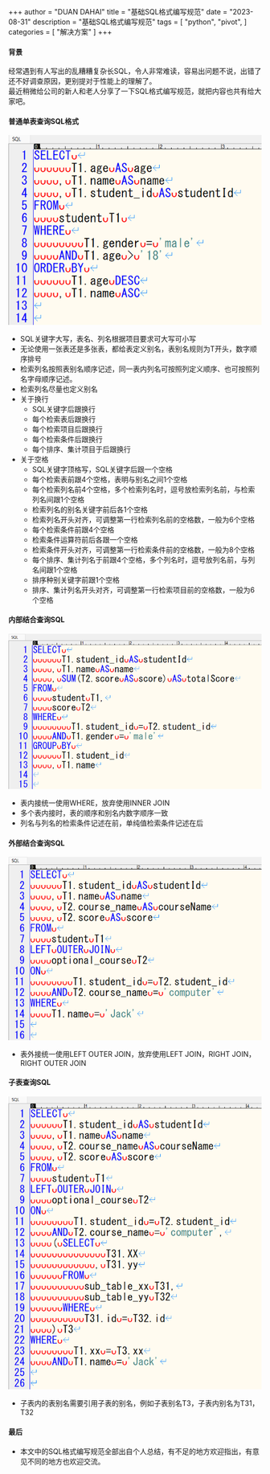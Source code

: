 +++
author = "DUAN DAHAI"
title = "基础SQL格式编写规范"
date = "2023-08-31"
description = "基础SQL格式编写规范"
tags = [
    "python",
    "pivot",
]
categories = [
    "解决方案"
]
+++

#### 背景   
经常遇到有人写出的乱糟糟复杂长SQL，令人非常难读，容易出问题不说，出错了还不好调查原因，更别提对于性能上的理解了。   
最近稍微给公司的新人和老人分享了一下SQL格式编写规范，就把内容也共有给大家吧。   

#### 普通单表查询SQL格式   
![1-sql](1-sql.png)
+ SQL关键字大写，表名、列名根据项目要求可大写可小写
+ 无论使用一张表还是多张表，都给表定义别名，表别名规则为T开头，数字顺序排号
+ 检索列名按照表别名顺序记述，同一表内列名可按照列定义顺序、也可按照列名字母顺序记述。
+ 检索列名尽量也定义别名
+ 关于换行
  + SQL关键字后跟换行
  + 每个检索表后跟换行
  + 每个检索项目后跟换行
  + 每个检索条件后跟换行
  + 每个排序、集计项目于后跟换行
+ 关于空格
  + SQL关键字顶格写，SQL关键字后跟一个空格
  + 每个检索表前跟4个空格，表明与别名之间1个空格
  + 每个检索列名前4个空格，多个检索列名时，逗号放检索列名前，与检索列名间跟1个空格
  + 检索列名的别名关键字前后各1个空格
  + 检索列名开头对齐，可调整第一行检索列名前的空格数，一般为6个空格
  + 每个检索条件前跟4个空格
  + 检索条件运算符前后各跟一个空格
  + 检索条件开头对齐，可调整第一行检索条件前的空格数，一般为8个空格
  + 每个排序、集计列名于前跟4个空格，多个列名时，逗号放列名前，与列名间跟1个空格
  + 排序种别关键字前跟1个空格
  + 排序、集计列名开头对齐，可调整第一行检索项目前的空格数，一般为6个空格


#### 内部结合查询SQL   
![2-sql](2-sql.png)
+ 表内接统一使用WHERE，放弃使用INNER JOIN
+ 多个表内接时，表的顺序和别名内数字顺序一致
+ 列名与列名的检索条件记述在前，单纯值检索条件记述在后


#### 外部结合查询SQL   
![3-sql](3-sql.png)
+ 表外接统一使用LEFT OUTER JOIN，放弃使用LEFT JOIN，RIGHT JOIN，RIGHT OUTER JOIN


#### 子表查询SQL   
![4-sql](4-sql.png)
+ 子表内的表别名需要引用子表的别名，例如子表别名T3，子表内别名为T31，T32


#### 最后
+ 本文中的SQL格式编写规范全部出自个人总结，有不足的地方欢迎指出，有意见不同的地方也欢迎交流。

